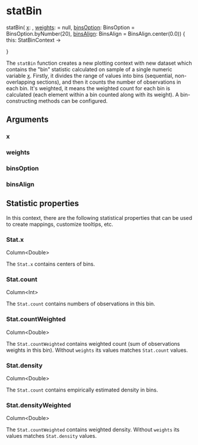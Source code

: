 # statBin

<tldr>
<p><format style="bold" color="GoldenRod">
statBin</format>(
<a href="#x"><format style="bold" color="CadetBlue">x</format></a>:
<include from="arguments.topic" element-id="signature-of-sample"></include>,
<a href="#weights"><format style="bold" color="DarkGray">weights</format></a>:
<include from="arguments.topic" element-id="signature-of-sample"></include> = null,
<a href="#binsoption"><format style="bold" color="DarkGray">binsOption</format></a>: 
BinsOption = BinsOption.byNumber(20),
<a href="#binsalign"><format style="bold" color="DarkGray">binsAlign</format></a>: 
BinsAlign = BinsAlign.center(0.0)) <format style="italic">{ this: StatBinContext -></format></p>

<format style="italic">}</format>
</tldr>

The `statBin` function creates a new plotting context with new dataset
which contains the "bin" statistic calculated on sample of a single numeric variable [x](#x).
Firstly, it divides the range of values into bins (sequential, non-overlapping sections), 
and then it counts the number of observations in each bin. 
It's weighted, it means the weighted count for each bin is calculated 
(each element within a bin counted along with its weight). 
A bin-constructing methods can be configured.

## Arguments

### x

<include from="arguments.topic" element-id="x-argument"/>

### weights

<include from="arguments.topic" element-id="weights-argument"/>

### binsOption

<include from="arguments.topic" element-id="bins-option-argument"/>

### binsAlign

<include from="arguments.topic" element-id="bins-align-argument"/>

## Statistic properties

In this context, there are the following statistical properties that can be used 
to create mappings, customize tooltips, etc.

### Stat.x

<p><format style="superscript" color="#E8488B">Column&lt;Double></format></p>
<p>The <code>Stat.x</code> contains centers of bins. 
</p>

### Stat.count

<p><format style="superscript" color="#E8488B">Column&lt;Int></format></p>
<p>The <code>Stat.count</code> contains numbers of observations in this bin. 
</p>

### Stat.countWeighted

<p><format style="superscript" color="#E8488B">Column&lt;Double></format></p>
<p>The <code>Stat.countWeighted</code> contains weighted count (sum of observations weights in this bin). 
Without <code>weights</code> its values matches <code>Stat.count</code> values.
</p>

### Stat.density

<p><format style="superscript" color="#E8488B">Column&lt;Double></format></p>
<p>The <code>Stat.count</code> contains empirically estimated density in bins. 
</p>

### Stat.densityWeighted

<p><format style="superscript" color="#E8488B">Column&lt;Double></format></p>
<p>The <code>Stat.countWeighted</code> contains weighted density. 
Without <code>weights</code> its values matches <code>Stat.density</code> values.
</p>
